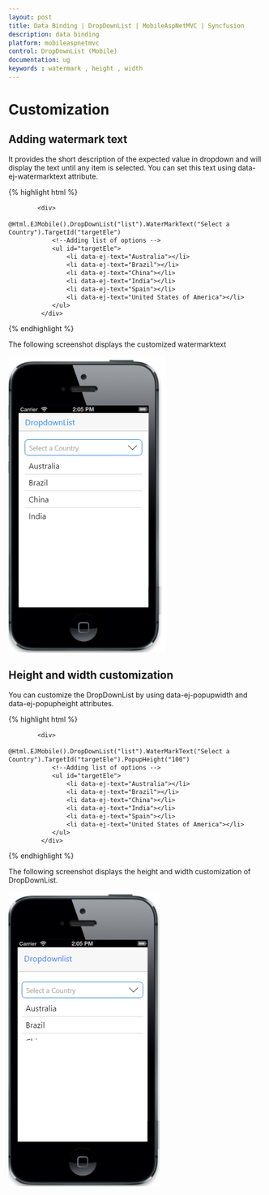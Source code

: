 ```yaml
---
layout: post
title: Data Binding | DropDownList | MobileAspNetMVC | Syncfusion
description: data binding
platform: mobileaspnetmvc
control: DropDownList (Mobile)
documentation: ug
keywords : watermark , height , width
---
```


# Customization

## Adding watermark text

It provides the short description of the expected value in dropdown and will display the text until any item is selected. You can set this text using data-ej-watermarktext attribute.

{% highlight html %}

            <div>
                @Html.EJMobile().DropDownList("list").WaterMarkText("Select a Country").TargetId("targetEle")
                <!--Adding list of options -->
                <ul id="targetEle">
                    <li data-ej-text="Australia"></li>
                    <li data-ej-text="Brazil"></li>
                    <li data-ej-text="China"></li>
                    <li data-ej-text="India"></li>
                    <li data-ej-text="Spain"></li>
                    <li data-ej-text="United States of America"></li>
                </ul>
             </div>

{% endhighlight %}


The following screenshot displays the customized watermarktext

![](Customization-images/Customization-img1.png)

## Height and width customization

You can customize the DropDownList by using data-ej-popupwidth and data-ej-popupheight attributes.

{% highlight html %}


            <div>
                @Html.EJMobile().DropDownList("list").WaterMarkText("Select a Country").TargetId("targetEle").PopupHeight("100")
                <!--Adding list of options -->
                <ul id="targetEle">
                    <li data-ej-text="Australia"></li>
                    <li data-ej-text="Brazil"></li>
                    <li data-ej-text="China"></li>
                    <li data-ej-text="India"></li>
                    <li data-ej-text="Spain"></li>
                    <li data-ej-text="United States of America"></li>
                </ul>
             </div>

{% endhighlight %}


The following screenshot displays the height and width customization of DropDownList.

![](Customization-images/Customization-img2.png)

